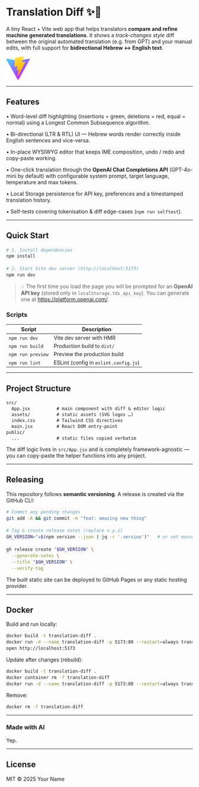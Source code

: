 # Translation Diff ✨📜

A tiny React + Vite web app that helps translators **compare and refine machine generated translations**.
It shows a _track-changes style_ diff between the original automated translation (e.g. from GPT) and your manual edits, with full support for **bidirectional Hebrew ↔ English text**.

![screenshot](public/vite.svg)

---

## Features

• Word-level diff highlighting (insertions = green, deletions = red, equal = normal) using a Longest Common Subsequence algorithm.

• Bi-directional (LTR & RTL) UI — Hebrew words render correctly inside English sentences and vice-versa.

• In-place WYSIWYG editor that keeps IME composition, undo / redo and copy-paste working.

• One-click translation through the **OpenAI Chat Completions API** (GPT-4o-mini by default) with configurable system prompt, target language, temperature and max tokens.

• Local Storage persistence for API key, preferences and a timestamped translation history.

• Self-tests covering tokenisation & diff edge-cases (`npm run selftest`).

---

## Quick Start

```bash
# 1. Install dependencies
npm install

# 2. Start Vite dev server (http://localhost:5173)
npm run dev
```

> 💡 The first time you load the page you will be prompted for an **OpenAI API key**
> (stored only in `localStorage.tds_api_key`). You can generate one at <https://platform.openai.com/>.

### Scripts

| Script            | Description                         |
|-------------------|-------------------------------------|
| `npm run dev`     | Vite dev server with HMR            |
| `npm run build`   | Production build to `dist/`         |
| `npm run preview` | Preview the production build        |
| `npm run lint`    | ESLint (config in `eslint.config.js`)|

---

## Project Structure

```
src/
  App.jsx          # main component with diff & editor logic
  assets/          # static assets (SVG logos …)
  index.css        # Tailwind CSS directives
  main.jsx         # React DOM entry-point
public/
  ...              # static files copied verbatim
```

The diff logic lives in `src/App.jsx` and is completely framework-agnostic — you can copy-paste the helper functions into any project.

---

## Releasing

This repository follows **semantic versioning**. A release is created via the GitHub CLI:

```bash
# Commit any pending changes
git add -A && git commit -m "feat: amazing new thing"

# Tag & create release notes (replace x.y.z)
GH_VERSION="v$(npm version --json | jq -r '.version')"   # or set manually

gh release create "$GH_VERSION" \
  --generate-notes \
  --title "$GH_VERSION" \
  --verify-tag
```

The built static site can be deployed to GitHub Pages or any static hosting provider.

---

## Docker

Build and run locally:

```bash
docker build -t translation-diff .
docker run -d --name translation-diff -p 5173:80 --restart=always translation-diff
open http://localhost:5173
```

Update after changes (rebuild):
```bash
docker build -t translation-diff .
docker container rm -f translation-diff
docker run -d --name translation-diff -p 5173:80 --restart=always translation-diff
```

Remove:
```bash
docker rm -f translation-diff
```
---

### Made with AI

Yep.

---

## License

MIT © 2025 Your Name

